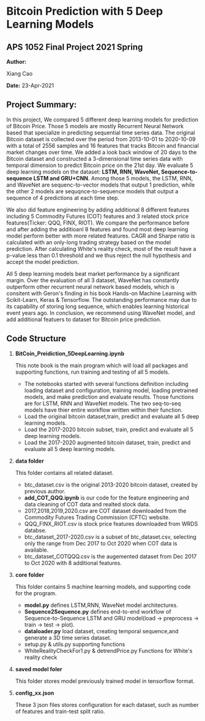 # Bitcoin Prediction with 5 Deep Learning Models
## APS 1052 Final Project 2021 Spring
 **Author:**

Xiang Cao

**Date:** 23-Apr-2021

## Project Summary: 
In this project, We compared 5 different deep learning models for prediction of Bitcoin Price. Those 5 models are mostly Recurrent Neural Network based that specialize in predicting sequential time series data. The original Bitcoin dataset is collected over the period from 2013-10-01 to 2020-10-09 with a total of 2556 samples and 16 features that tracks Bitcoin and financial market changes over time. We added a look back window of 20 days to the Bitcoin dataset and constructed a 3-dimensional time series data with temporal dimension to predict Bitcoin price on the 21st day. We evaluate 5 deep learning models on the dataset: **LSTM, RNN, WaveNet, Sequence-to-sequence LSTM and GRU+CNN**. Among those 5 models, the LSTM, RNN, and WaveNet are sequenc-to-vector models that output 1 prediction, while the other 2 models are sequqnce-to-sequence models that output a sequence of 4 predictions at each time step. 

We also did feature engineering by adding additional 8 different features including 5 Commodity Futures (COT) features and 3 related stock price features(Ticker: QQQ, FINX, RIOT). We compare the performance before and after adding the additioanl 8 features and found most deep learning model perform better with more related features. CAGR and Sharpe ratio is calculated with an only-long trading strategy based on the model prediction. After calculating White's reality check, most of the result have a p-value less than 0.1 threshold and we thus reject the null hypothesis and accept the model prediction.

All 5 deep learning models beat market performance by a significant margin.  Over the evaluation of all 3 dataset, WaveNet has constantly outperform other recurrent neural network based models, which is consitent with Geron's finding in his book Hands-on Machine Learning with Scikit-Learn, Keras & Tensorflow. The outstanding performance may due to its capability of storing long sequence, which enables learning historical event years ago. In conclusion, we recommend using WaveNet model, and add additional featuers to dataset for Bitcoin price prediction.  

## Code Structure
1. **BitCoin_Preidiction_5DeepLearning.ipynb**

    This note book is the main program which will load all packages and supporting functions, run training and testing of all 5 models.

    - The notebooks started with several functions definition including loading dataset and configuration, training model, loading pretrained models, and make prediction and evaluate results. Those functions are for LSTM, RNN and WaveNet models. The two seq-to-seq models have thier entire workflow written within their function.
    - Load the original bitcoin dataset,train, predict and evaluate all 5 deep learning models.
    - Load the 2017-2020 bitcoin subset, train, predict and evaluate all 5 deep learning models.
    - Load the 2017-2020 augmented bitcoin dataset, train, predict and evaluate all 5 deep learning models.
2. **data  folder**

    This folder contains all related dataset. 
    - btc_dataset.csv is the original 2013-2020 bitcoin dataset, created by previous author. 
    - **add_COT_QQQ.ipynb** is our code for the feature engineering and data cleaning of COT data and realted stock data.
    - 2017,2018,2019,2020.csv are COT dataset downloaded from the Commodity Futures Trading Commission (CFTC) website. 
    - QQQ_FINX_RIOT.csv is stock price features downloaded from WRDS databse. 
    - btc_dataset_2017-2020.csv is a subset of btc_dataset.csv, selecting only the range from Dec 2017 to Oct 2020 when COT data is available. 
    - btc_dataset_COTQQQ.csv is the augemented dataset from Dec 2017 to Oct 2020 with 8 additional features.

3. **core folder**

    This folder contains 5 machine learning models, and supporting code for the program.
    - **model.py** defines LSTM,RNN, WaveNet model architectures.
    - **Sequence2Sequence.py** defines end-to-end workflow of Sequence-to-Sequence LSTM and GRU model(load -> preprocess -> train -> test -> plot).
    - **dataloader.py** load dataset, creating temporal sequence,and generate a 3D time series dataset.
    - setup.py & utils.py supporting functions
    - WhiteRealityCheckFor1.py & detrendPrice.py Functions for White's reality check

4. **saved model foler**

    This folder stores model previously trained model in tensorflow format.

5. **config_xx.json**

    These 3 json files stores configuration for each dataset, such as number of features and train-test split ratio.
